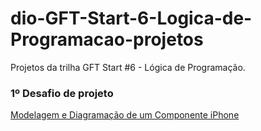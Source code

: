 # dio-GFT-Start-6-Logica-de-Programacao-projetos
Projetos da trilha GFT Start #6 - Lógica de Programação.

### 1º Desafio de projeto
[Modelagem e Diagramação de um Componente iPhone](https://github.com/Luiz-Paulo-Morais/dio-GFT-Start-6-Logica-de-Programacao-projetos)
